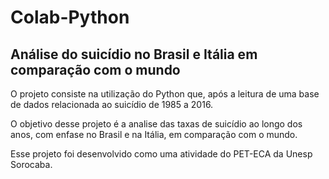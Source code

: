 # Colab-Python

## Análise do suicídio no Brasil e Itália em comparação com o mundo
O projeto consiste na utilização do Python que, após a leitura de uma base de dados relacionada ao suicídio de 1985 a 2016.

O objetivo desse projeto é a analise das taxas de suicídio ao longo dos anos, com enfase no Brasil e na Itália, em comparação com o mundo.

Esse projeto foi desenvolvido como uma atividade do PET-ECA da Unesp Sorocaba.
